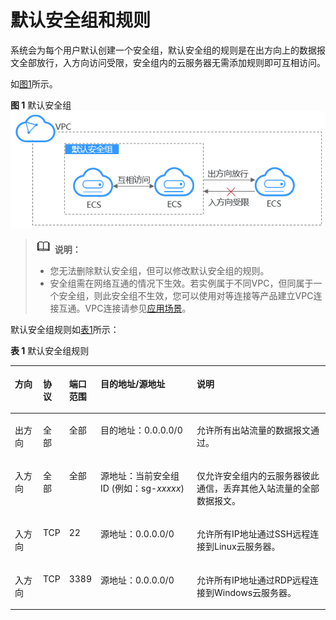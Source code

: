 # 默认安全组和规则<a name="SecurityGroup_0003"></a>

系统会为每个用户默认创建一个安全组，默认安全组的规则是在出方向上的数据报文全部放行，入方向访问受限，安全组内的云服务器无需添加规则即可互相访问。

如[图1](#fig997718156161)所示。

**图 1**  默认安全组<a name="fig997718156161"></a>  
![](figures/默认安全组.png "默认安全组")

>![](public_sys-resources/icon-note.gif) **说明：**   
>-   您无法删除默认安全组，但可以修改默认安全组的规则。  
>-   安全组需在网络互通的情况下生效。若实例属于不同VPC，但同属于一个安全组，则此安全组不生效，您可以使用对等连接等产品建立VPC连接互通。VPC连接请参见[应用场景](https://support.huaweicloud.com/productdesc-vpc/overview_0002.html)。  

默认安全组规则如[表1](#table1580115155277)所示：

**表 1**  默认安全组规则

<a name="table1580115155277"></a>
<table><thead align="left"><tr id="row15801415182713"><th class="cellrowborder" valign="top" width="9%" id="mcps1.2.6.1.1"><p id="p15802141552711"><a name="p15802141552711"></a><a name="p15802141552711"></a>方向</p>
</th>
<th class="cellrowborder" valign="top" width="8%" id="mcps1.2.6.1.2"><p id="p11802131517270"><a name="p11802131517270"></a><a name="p11802131517270"></a>协议</p>
</th>
<th class="cellrowborder" valign="top" width="9%" id="mcps1.2.6.1.3"><p id="p2415644494621"><a name="p2415644494621"></a><a name="p2415644494621"></a>端口范围</p>
</th>
<th class="cellrowborder" valign="top" width="31%" id="mcps1.2.6.1.4"><p id="p5726142910428"><a name="p5726142910428"></a><a name="p5726142910428"></a>目的地址/源地址</p>
</th>
<th class="cellrowborder" valign="top" width="43%" id="mcps1.2.6.1.5"><p id="p103721737152919"><a name="p103721737152919"></a><a name="p103721737152919"></a>说明</p>
</th>
</tr>
</thead>
<tbody><tr id="row1280251562712"><td class="cellrowborder" valign="top" width="9%" headers="mcps1.2.6.1.1 "><p id="p680211519274"><a name="p680211519274"></a><a name="p680211519274"></a>出方向</p>
</td>
<td class="cellrowborder" valign="top" width="8%" headers="mcps1.2.6.1.2 "><p id="p380271516271"><a name="p380271516271"></a><a name="p380271516271"></a>全部</p>
</td>
<td class="cellrowborder" valign="top" width="9%" headers="mcps1.2.6.1.3 "><p id="p16955313314"><a name="p16955313314"></a><a name="p16955313314"></a>全部</p>
</td>
<td class="cellrowborder" valign="top" width="31%" headers="mcps1.2.6.1.4 "><p id="p780201519279"><a name="p780201519279"></a><a name="p780201519279"></a>目的地址：0.0.0.0/0</p>
</td>
<td class="cellrowborder" valign="top" width="43%" headers="mcps1.2.6.1.5 "><p id="p237233720296"><a name="p237233720296"></a><a name="p237233720296"></a>允许所有出站流量的数据报文通过。</p>
</td>
</tr>
<tr id="row1980261512714"><td class="cellrowborder" valign="top" width="9%" headers="mcps1.2.6.1.1 "><p id="p1931115561307"><a name="p1931115561307"></a><a name="p1931115561307"></a>入方向</p>
</td>
<td class="cellrowborder" valign="top" width="8%" headers="mcps1.2.6.1.2 "><p id="p180281512274"><a name="p180281512274"></a><a name="p180281512274"></a>全部</p>
</td>
<td class="cellrowborder" valign="top" width="9%" headers="mcps1.2.6.1.3 "><p id="p141995510319"><a name="p141995510319"></a><a name="p141995510319"></a>全部</p>
</td>
<td class="cellrowborder" valign="top" width="31%" headers="mcps1.2.6.1.4 "><p id="p3802181552715"><a name="p3802181552715"></a><a name="p3802181552715"></a>源地址：当前安全组 ID (例如：sg-<em id="i16664539183815"><a name="i16664539183815"></a><a name="i16664539183815"></a>xxxxx</em>)</p>
</td>
<td class="cellrowborder" valign="top" width="43%" headers="mcps1.2.6.1.5 "><p id="p14372153702916"><a name="p14372153702916"></a><a name="p14372153702916"></a>仅允许安全组内的云服务器彼此通信，丢弃其他入站流量的全部数据报文。</p>
</td>
</tr>
<tr id="row1680231514278"><td class="cellrowborder" valign="top" width="9%" headers="mcps1.2.6.1.1 "><p id="p2802121510274"><a name="p2802121510274"></a><a name="p2802121510274"></a>入方向</p>
</td>
<td class="cellrowborder" valign="top" width="8%" headers="mcps1.2.6.1.2 "><p id="p19802141513274"><a name="p19802141513274"></a><a name="p19802141513274"></a>TCP</p>
</td>
<td class="cellrowborder" valign="top" width="9%" headers="mcps1.2.6.1.3 "><p id="p148038155273"><a name="p148038155273"></a><a name="p148038155273"></a>22</p>
</td>
<td class="cellrowborder" valign="top" width="31%" headers="mcps1.2.6.1.4 "><p id="p680331516279"><a name="p680331516279"></a><a name="p680331516279"></a>源地址：0.0.0.0/0</p>
</td>
<td class="cellrowborder" valign="top" width="43%" headers="mcps1.2.6.1.5 "><p id="p1089614017574"><a name="p1089614017574"></a><a name="p1089614017574"></a>允许所有IP地址通过SSH远程连接到Linux云服务器。</p>
</td>
</tr>
<tr id="row0011153117"><td class="cellrowborder" valign="top" width="9%" headers="mcps1.2.6.1.1 "><p id="p2113111316"><a name="p2113111316"></a><a name="p2113111316"></a>入方向</p>
</td>
<td class="cellrowborder" valign="top" width="8%" headers="mcps1.2.6.1.2 "><p id="p151911113119"><a name="p151911113119"></a><a name="p151911113119"></a>TCP</p>
</td>
<td class="cellrowborder" valign="top" width="9%" headers="mcps1.2.6.1.3 "><p id="p19131193117"><a name="p19131193117"></a><a name="p19131193117"></a>3389</p>
</td>
<td class="cellrowborder" valign="top" width="31%" headers="mcps1.2.6.1.4 "><p id="p01911203113"><a name="p01911203113"></a><a name="p01911203113"></a>源地址：0.0.0.0/0</p>
</td>
<td class="cellrowborder" valign="top" width="43%" headers="mcps1.2.6.1.5 "><p id="p111181133120"><a name="p111181133120"></a><a name="p111181133120"></a>允许所有IP地址通过RDP远程连接到Windows云服务器。</p>
</td>
</tr>
</tbody>
</table>

